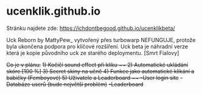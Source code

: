 # ucenklik.github.io
Stránku najdete zde: https://ichdontbegood.github.io/ucenklikbeta/

Uck Reborn by MattyPew_ vytvořený přes turbowarp NEFUNGUJE, protože byla ukončena podpora pro klíčové rozšíření.
Uck beta je náhradní verze která je kopie původního uck ze starého deploymentu.
[Smrt Fialovy]








~~Co je v plánu:~~
~~1) Kočičí sound effect při kliku ~~
~~2) Automatické ukládání skóre [100 %]~~
~~3) Secret skiny na učně~~
~~4) Funkce jako automatické klikání a babičky (Femboyové)~~
~~5) Uživatele a Leaderboard~~
 ~~ -User login site~~
 ~~-Databáze userů (bude největší problém)~~
  ~~-Leaderboard~~ 

